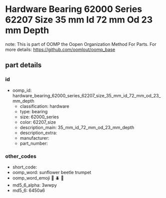 # Hardware Bearing 62000 Series 62207 Size 35 mm Id 72 mm Od 23 mm Depth  

note: This is part of OOMP the Oopen Organization Method For Parts. For more details: https://github.com/oomlout/oomp_base

##  part details





### id
* oomp_id: hardware_bearing_62000_series_62207_size_35_mm_id_72_mm_od_23_mm_depth
  * classification: hardware
  * type: bearing
  * size: 62000_series
  * color: 62207_size
  * description_main: 35_mm_id_72_mm_od_23_mm_depth
  * description_extra: 
  * manufacturer: 
  * part_number: 

### other_codes
* short_code: 
* oomp_word: sunflower beetle trumpet
* oomp_word_emoji :sunflower: :beetle: :trumpet:
* md5_6_alpha: 3wwpy
* md5_6: 6450a6